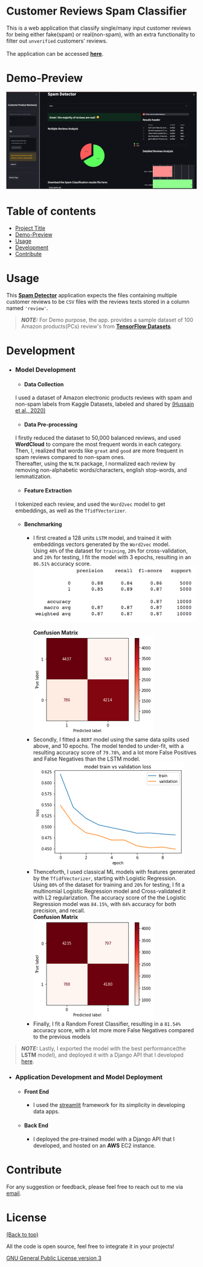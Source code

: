 <!-- Add banner here -->

# Customer Reviews Spam Classifier
This is a web application that classify single/many input customer reviews for being either fake(spam) or real(non-spam), with an extra functionality to filter out `unverified` customers' reviews.<br><br />
The application can be accessed [**here**](https://spamclassifier11.herokuapp.com/).
# Demo-Preview
![Demo](./data/plots/demo.png "Demo")
# Table of contents
- [Project Title](#customer-reviews-spam-classifier)
- [Demo-Preview](#demo-preview)
- [Usage](#usage)
- [Development](#development)
- [Contribute](#contribute)
# Usage
This [**Spam Detector**](https://spamclassifier11.herokuapp.com/) application expects the files containing multiple customer reviews to be `CSV` files with the reviews texts stored in a column named `'review'`. <br />
> **_NOTE:_**  For Demo purpose, the app. provides a sample dataset of 100 Amazon products(PCs) review's from [**TensorFlow Datasets**](https://www.tensorflow.org/datasets/catalog/amazon_us_reviews#amazon_us_reviewspc_v1_00).
# Development
- ### Model Development
  - #### Data Collection
  I used a dataset of Amazon electronic products reviews with spam and non-spam labels from Kaggle Datasets, labeled and shared by [(Hussain et al., 2020)](https://ieeexplore.ieee.org/document/9027828)
  - #### Data Pre-processing
  I firstly reduced the dataset to 50,000 balanced reviews, and used **WordCloud** to compare the most frequent words in each category. <br />Then, I, realized that words like `great` and `good` are more frequent in spam reviews compared to non-spam ones. <br />
  Thereafter, using the `NLTK` package, I normalized each review by removing non-alphabetic words/characters, english stop-words, and lemmatization.
  - #### Feature Extraction
  I tokenized each review, and used the `Word2vec` model to get embeddings, as well as the `TfidfVectorizer`.
  - #### Benchmarking
    - I first created a 128 units `LSTM` model, and trained it with embeddings vectors generated by the `Word2vec` model. <br />
      Using `40%` of the dataset for `training`, `20%` for cross-validation, and `20%` for testing, I fit the model with 3 epochs, 
      resulting in an `86.51%` accuracy score.<br />
      ![Classification Report](./data/plots/cr_LSTM.png "C.R.") <br><br />
      **Confusion Matrix** <br />
      ![Confusion Matrix](./data/plots/cm_LSTM.png "C.M.")
    -  Secondly, I fitted a `BERT` model using the same data splits used above, and 10 epochs. The model tended to under-fit, with a resulting accuracy score of `79.78%`, and a lot more False Positives and False Negatives than the LSTM model. <br />
      ![train vs loss](./data/plots/training_BERT.png "t_vs_l")
    -  Thenceforth, I used classical ML models with features generated by the `TfidfVectorizer`, starting with Logistic Regression.<br />
       Using `80%` of the dataset for training and `20%` for testing, I fit a multinomial Logistic Regression model and Cross-validated it with L2 regularization.
       The accuracy score of the the Logistic Regression model was `84.15%`, with `84%` accuracy for both precision, and recall.<br />
       **Confusion Matrix** <br />
      ![Confusion Matrix](./data/plots/cm_LR.png "C.M.")
    - Finally, I fit a Random Forest Classifier, resulting in a `81.54%` accuracy score, with a lot more more False Negatives compared to the previous models
> **_NOTE:_** Lastly, I exported the model with the best performance(the **LSTM** model), and deployed it with a Django API that I developed [here]().
- ### Application Development and Model Deployment
  - #### Front End
    - I used the [streamlit](https://streamlit.io/) framework for its simplicity in developing data apps.
  - #### Back End
    - I deployed the pre-trained model with a Django API that I developed, and hosted on an **AWS** EC2 instance.

# Contribute
For any suggestion or feedback, please feel free to reach out to me via [email](mailto:njucesar@gmail.com).
# License
[(Back to top)](#customer-reviews-spam-classifier)

All the code is open source, feel free to integrate it in your projects!

[GNU General Public License version 3](https://opensource.org/licenses/GPL-3.0)
